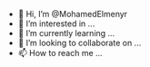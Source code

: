- 👋 Hi, I’m @MohamedElmenyr
- 👀 I’m interested in ...
- 🌱 I’m currently learning ...
- 💞️ I’m looking to collaborate on ...
- 📫 How to reach me ...

<!---
MohamedElmenyr/MohamedElmenyr is a ✨ special ✨ repository because its `README.md` (this file) appears on your GitHub profile.
You can click the Preview link to take a look at your changes.
--->
